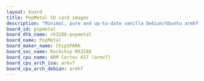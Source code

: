 ```yaml
---
layout: board
title: PopMetal SD card images
description: "Minimal, pure and up-to-date vanilla Debian/Ubuntu armhf SD card images for PopMetal by ChipSPARK, SoC: Rockchip RK3288, CPU ISA: armv7"
board_id: popmetal
board_dtb_name: rk3288-popmetal
board_name: PopMetal
board_maker_name: ChipSPARK
board_soc_name: Rockchip RK3288
board_cpu_name: ARM Cortex A17 (armv7)
board_cpu_arch_isa: armv7
board_cpu_arch_debian: armhf
---
```

